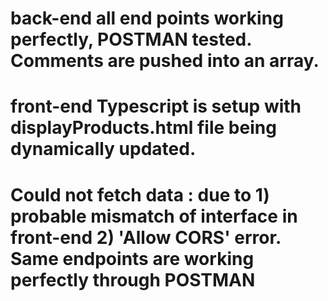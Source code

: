 # back-end all end points working perfectly, POSTMAN tested. Comments are pushed into an array.

# front-end Typescript is setup with displayProducts.html file being dynamically updated.

# Could not fetch data : due to 1) probable mismatch of interface in front-end 2) 'Allow CORS' error. Same endpoints are working perfectly through POSTMAN
